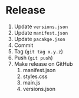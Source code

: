 # Release

1. Update `versions.json`
2. Update `manifest.json`
3. Update `pacakge.json`
4. Commit
5. Tag (`git tag x.y.z`)
6. Push (`git push`)
7. Make release on GitHub
   1. manifest.json
   2. styles.css
   3. main.js
   4. versions.json

